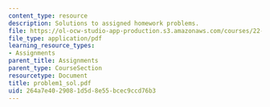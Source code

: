 ```yaml
---
content_type: resource
description: Solutions to assigned homework problems.
file: https://ol-ocw-studio-app-production.s3.amazonaws.com/courses/22-314j-structural-mechanics-in-nuclear-power-technology-fall-2006/264a7e4029081d5d8e55bcec9ccd76b3_problem1_sol.pdf
file_type: application/pdf
learning_resource_types:
- Assignments
parent_title: Assignments
parent_type: CourseSection
resourcetype: Document
title: problem1_sol.pdf
uid: 264a7e40-2908-1d5d-8e55-bcec9ccd76b3
---
```

